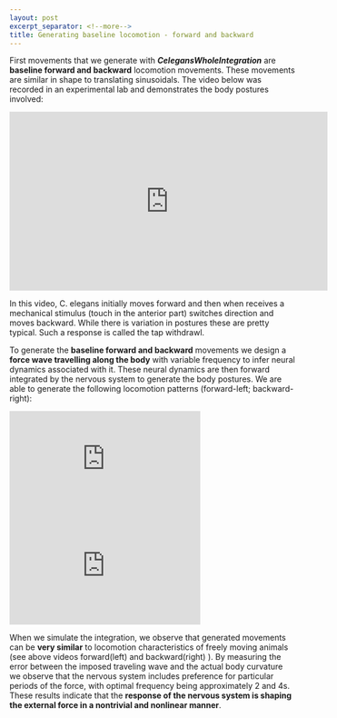 ```yaml
---
layout: post
excerpt_separator: <!--more-->
title: Generating baseline locomotion - forward and backward
---
```



First movements that we generate with **_CelegansWholeIntegration_** are **baseline forward and backward** locomotion movements. These movements are similar in shape to translating sinusoidals. The video below was recorded in an experimental lab and demonstrates the body postures involved:  

<iframe width="560" height="315" src="https://www.youtube.com/embed/olrkWpCqVCE" frameborder="0" allow="accelerometer; autoplay; encrypted-media; gyroscope; picture-in-picture" allowfullscreen></iframe>

In this video, C. elegans initially moves forward and then when receives a mechanical stimulus (touch in the anterior part) switches direction and moves backward. While there is variation in postures these are pretty typical. Such a response is called the tap withdrawl.   

To generate the **baseline forward and backward** movements we design a **force wave travelling along the body** with variable frequency to infer neural dynamics associated with it. These neural dynamics are then forward integrated by the nervous system to generate the body postures. We are able to generate the following locomotion patterns (forward-left; backward-right): 

<iframe width="336" height="188" src="https://www.youtube.com/embed/UPrO7GtezbM" frameborder="0" allow="accelerometer; autoplay; encrypted-media; gyroscope; picture-in-picture" allowfullscreen></iframe>   <iframe width="336" height="188" src="https://www.youtube.com/embed/cilgztffR7w" frameborder="0" allow="accelerometer; autoplay; encrypted-media; gyroscope; picture-in-picture" allowfullscreen></iframe>  
  
When we simulate the integration, we observe that generated movements can be **very similar** to locomotion characteristics of freely moving animals (see above videos forward(left) and backward(right) ). By measuring the error between the imposed traveling wave and the actual body curvature we observe that the nervous system includes preference for particular periods of the force, with optimal frequency being approximately 2 and 4s. These results indicate that the **response of the nervous system is shaping the external force in a nontrivial and nonlinear manner**. 


